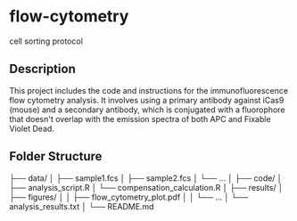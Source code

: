 # flow-cytometry
cell sorting protocol 

## Description
This project includes the code and instructions for the immunofluorescence flow cytometry analysis. It involves using a primary antibody against iCas9 (mouse) and a secondary antibody, which is conjugated with a fluorophore that doesn't overlap with the emission spectra of both APC and Fixable Violet Dead.

## Folder Structure
├── data/
│   ├── sample1.fcs
│   ├── sample2.fcs
│   └── ...
│
├── code/
│   ├── analysis_script.R
│   └── compensation_calculation.R
│
├── results/
│   ├── figures/
│   │   ├── flow_cytometry_plot.pdf
│   │   └── ...
│   └── analysis_results.txt
│
└── README.md
